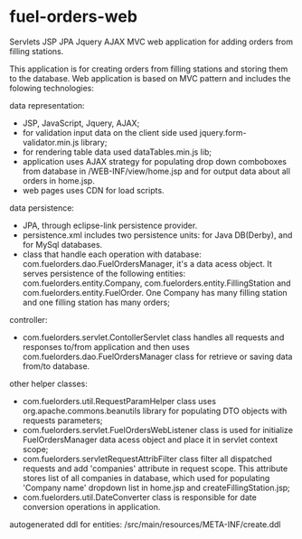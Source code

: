 # fuel-orders-web
Servlets JSP JPA Jquery AJAX MVC web application for adding orders from filling stations.

This application is for creating orders from filling stations and storing them to the database.
Web application is based on MVC pattern and includes the folowing technologies:

data representation: 
- JSP, JavaScript, Jquery, AJAX;
- for validation input data on the client side used jquery.form-validator.min.js library;
- for rendering table data used dataTables.min.js lib; 
- application uses AJAX strategy for populating drop down comboboxes from database in /WEB-INF/view/home.jsp and for output data about all orders in home.jsp. 
- web pages uses CDN for load scripts.

data persistence: 
- JPA, through eclipse-link persistence provider. 
- persistence.xml includes two persistence units: for Java DB(Derby), and for MySql databases. 
- class that handle each operation with database: com.fuelorders.dao.FuelOrdersManager, it's a data acess object. It serves persistence of the following entities: com.fuelorders.entity.Company, com.fuelorders.entity.FillingStation and com.fuelorders.entity.FuelOrder. One Company has many filling station and one filling station has many orders;

controller: 
- com.fuelorders.servlet.ContollerServlet class handles all requests and responses to/from application and then uses com.fuelorders.dao.FuelOrdersManager class for retrieve or saving data from/to database. 

other helper classes:
- com.fuelorders.util.RequestParamHelper class uses org.apache.commons.beanutils library for populating DTO objects with requests parameters;
- com.fuelorders.servlet.FuelOrdersWebListener class is used for initialize FuelOrdersManager data acess object and place it in servlet context scope;
- com.fuelorders.servletRequestAttribFilter class filter all dispatched requests and add 'companies' attribute in request scope. This attribute stores list of all companies in database, which used for populating 'Company name' dropdown list in home.jsp and createFillingStation.jsp; 
- com.fuelorders.util.DateConverter class is responsible for date conversion operations in application.

autogenerated ddl for entities: /src/main/resources/META-INF/create.ddl

